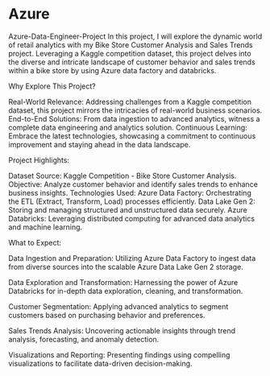 # Azure
Azure-Data-Engineer-Project
In this project, I will explore the dynamic world of retail analytics with my Bike Store Customer Analysis and Sales Trends project. Leveraging a Kaggle competition dataset, this project delves into the diverse and intricate landscape of customer behavior and sales trends within a bike store by using Azure data factory and databricks.

Why Explore This Project?

Real-World Relevance: Addressing challenges from a Kaggle competition dataset, this project mirrors the intricacies of real-world business scenarios. End-to-End Solutions: From data ingestion to advanced analytics, witness a complete data engineering and analytics solution. Continuous Learning: Embrace the latest technologies, showcasing a commitment to continuous improvement and staying ahead in the data landscape.

Project Highlights:

Dataset Source: Kaggle Competition - Bike Store Customer Analysis. Objective: Analyze customer behavior and identify sales trends to enhance business insights. Technologies Used: Azure Data Factory: Orchestrating the ETL (Extract, Transform, Load) processes efficiently. Data Lake Gen 2: Storing and managing structured and unstructured data securely. Azure Databricks: Leveraging distributed computing for advanced data analytics and machine learning.

What to Expect:

Data Ingestion and Preparation: Utilizing Azure Data Factory to ingest data from diverse sources into the scalable Azure Data Lake Gen 2 storage.

Data Exploration and Transformation: Harnessing the power of Azure Databricks for in-depth data exploration, cleaning, and transformation.

Customer Segmentation: Applying advanced analytics to segment customers based on purchasing behavior and preferences.

Sales Trends Analysis: Uncovering actionable insights through trend analysis, forecasting, and anomaly detection.

Visualizations and Reporting: Presenting findings using compelling visualizations to facilitate data-driven decision-making.
